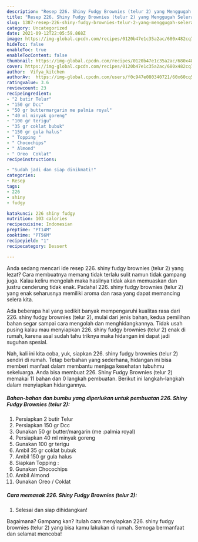 ```yaml
---
description: "Resep 226. Shiny Fudgy Brownies (telur 2) yang Menggugah Selera"
title: "Resep 226. Shiny Fudgy Brownies (telur 2) yang Menggugah Selera"
slug: 1387-resep-226-shiny-fudgy-brownies-telur-2-yang-menggugah-selera
category: Uncategorized
date: 2021-09-12T22:05:59.868Z
image: https://img-global.cpcdn.com/recipes/0120b47e1c35a2ac/680x482cq70/226-shiny-fudgy-brownies-telur-2-foto-resep-utama.jpg
hideToc: false
enableToc: true
enableTocContent: false
thumbnail: https://img-global.cpcdn.com/recipes/0120b47e1c35a2ac/680x482cq70/226-shiny-fudgy-brownies-telur-2-foto-resep-utama.jpg
cover: https://img-global.cpcdn.com/recipes/0120b47e1c35a2ac/680x482cq70/226-shiny-fudgy-brownies-telur-2-foto-resep-utama.jpg
author:  Vifya_kitchen
authorAv:  https://img-global.cpcdn.com/users/f0c947e080340721/60x60cq50/avatar.jpg
ratingvalue: 3.6
reviewcount: 23
recipeingredient:
- "2 butir Telur"
- "150 gr Dcc"
- "50 gr buttermargarin me palmia royal"
- "40 ml minyak goreng"
- "100 gr terigu"
- "35 gr coklat bubuk"
- "150 gr gula halus"
- " Topping "
- " Chocochips"
- " Almond"
- " Oreo  Coklat"
recipeinstructions:

- "Sudah jadi dan siap dinikmati!"
categories:
- Resep
tags:
- 226
- shiny
- fudgy

katakunci: 226 shiny fudgy 
nutrition: 103 calories
recipecuisine: Indonesian
preptime: "PT14M"
cooktime: "PT56M"
recipeyield: "1"
recipecategory: Dessert

---
```



Anda sedang mencari ide resep 226. shiny fudgy brownies (telur 2) yang lezat? Cara membuatnya memang tidak terlalu sulit namun tidak gampang juga. Kalau keliru mengolah maka hasilnya tidak akan memuaskan dan justru cenderung tidak enak. Padahal 226. shiny fudgy brownies (telur 2) yang enak seharusnya memiliki aroma dan rasa yang dapat memancing selera kita.




Ada beberapa hal yang sedikit banyak mempengaruhi kualitas rasa dari 226. shiny fudgy brownies (telur 2), mulai dari jenis bahan, kedua pemilihan bahan segar sampai cara mengolah dan menghidangkannya. Tidak usah pusing kalau mau menyiapkan 226. shiny fudgy brownies (telur 2) enak di rumah, karena asal sudah tahu triknya maka hidangan ini dapat jadi suguhan spesial.


Nah, kali ini kita coba, yuk, siapkan 226. shiny fudgy brownies (telur 2) sendiri di rumah. Tetap berbahan yang sederhana, hidangan ini bisa memberi manfaat dalam membantu menjaga kesehatan tubuhmu sekeluarga. Anda bisa membuat 226. Shiny Fudgy Brownies (telur 2) memakai 11 bahan dan 0 langkah pembuatan. Berikut ini langkah-langkah dalam menyiapkan hidangannya.

<!--inarticleads1-->

##### Bahan-bahan dan bumbu yang diperlukan untuk pembuatan 226. Shiny Fudgy Brownies (telur 2):

1. Persiapkan 2 butir Telur
1. Persiapkan 150 gr Dcc
1. Gunakan 50 gr butter/margarin (me :palmia royal)
1. Persiapkan 40 ml minyak goreng
1. Gunakan 100 gr terigu
1. Ambil 35 gr coklat bubuk
1. Ambil 150 gr gula halus
1. Siapkan  Topping :
1. Gunakan  Chocochips
1. Ambil  Almond
1. Gunakan  Oreo / Coklat




<!--inarticleads2-->

##### Cara memasak 226. Shiny Fudgy Brownies (telur 2):


1. Selesai dan siap dihidangkan!



Bagaimana? Gampang kan? Itulah cara menyiapkan 226. shiny fudgy brownies (telur 2) yang bisa kamu lakukan di rumah. Semoga bermanfaat dan selamat mencoba!
